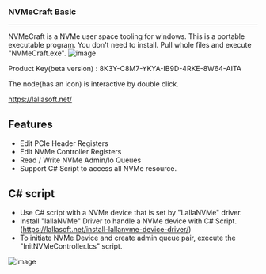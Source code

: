 <!-- ### Hi there 👋 -->

### NVMeCraft Basic
---------------------------------------------------------------------------------------------------------------------

NVMeCraft is a NVMe user space tooling for windows.
This is a portable executable program. You don't need to install. Pull whole files and execute "NVMeCraft.exe".
![image](https://user-images.githubusercontent.com/93704493/144341265-01c95bbd-8725-46bd-94ec-f26c5a805f34.png)

Product Key(beta version) : 8K3Y-C8M7-YKYA-IB9D-4RKE-8W64-AITA

The node(has an icon) is interactive by double click.

https://lallasoft.net/

## Features
 - Edit PCIe Header Registers
 - Edit NVMe Controller Registers
 - Read / Write NVMe Admin/Io Queues
 - Support C# Script to access all NVMe resource.


## C# script
 - Use C# script with a NVMe device that is set by "LallaNVMe" driver.
 - Install "lallaNVMe" Driver to handle a NVMe device with C# Script.
   (https://lallasoft.net/install-lallanvme-device-driver/)
 - To initiate NVMe Device and create admin queue pair, execute the "InitNVMeController.lcs" script.

![image](https://user-images.githubusercontent.com/93704493/146317931-d6771bd9-171c-4704-965d-01229e6af22d.png)





<!--
**nvmecraft/NVMeCraft** is a ✨ _special_ ✨ repository because its `README.md` (this file) appears on your GitHub profile.

Here are some ideas to get you started:

- 🔭 I’m currently working on ...
- 🌱 I’m currently learning ...
- 👯 I’m looking to collaborate on ...
- 🤔 I’m looking for help with ...
- 💬 Ask me about ...
- 📫 How to reach me: ...
- 😄 Pronouns: ...
- ⚡ Fun fact: ...
-->
